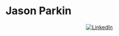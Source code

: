  # Jason Parkin

 <p align="center">
  <a
    href="www.linkedin.com/in/jay-parkin"
    target="_blank">
    <img
      alt="LinkedIn"
      src="https://img.shields.io/badge/linkedin-%230077B5.svg?&style=for-the-badge&logo=linkedin&logoColor=white"
    />
  </a>
</p>
